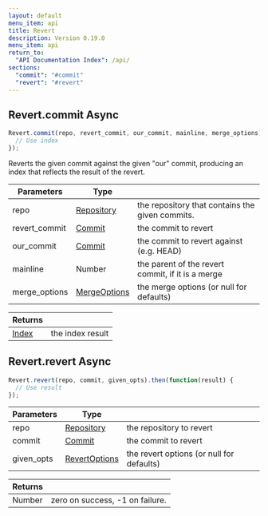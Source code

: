 ```yaml
---
layout: default
menu_item: api
title: Revert
description: Version 0.19.0
menu_item: api
return_to:
  "API Documentation Index": /api/
sections:
  "commit": "#commit"
  "revert": "#revert"
---
```


## <a name="commit"></a><span>Revert.</span>commit <span class="tags"><span class="async">Async</span></span>

```js
Revert.commit(repo, revert_commit, our_commit, mainline, merge_options).then(function(index) {
  // Use index
});
```

Reverts the given commit against the given "our" commit, producing an index
that reflects the result of the revert.

| Parameters | Type |   |
| --- | --- | --- |
| repo | [Repository](/api/repository/) | the repository that contains the given commits. |
| revert_commit | [Commit](/api/commit/) | the commit to revert |
| our_commit | [Commit](/api/commit/) | the commit to revert against (e.g. HEAD) |
| mainline | Number | the parent of the revert commit, if it is a merge |
| merge_options | [MergeOptions](/api/merge_options/) | the merge options (or null for defaults) |

| Returns |  |
| --- | --- |
| [Index](/api/index/) | the index result |

## <a name="revert"></a><span>Revert.</span>revert <span class="tags"><span class="async">Async</span></span>

```js
Revert.revert(repo, commit, given_opts).then(function(result) {
  // Use result
});
```

| Parameters | Type |   |
| --- | --- | --- |
| repo | [Repository](/api/repository/) | the repository to revert |
| commit | [Commit](/api/commit/) | the commit to revert |
| given_opts | [RevertOptions](/api/revert_options/) | the revert options (or null for defaults) |

| Returns |  |
| --- | --- |
| Number |  zero on success, -1 on failure. |

